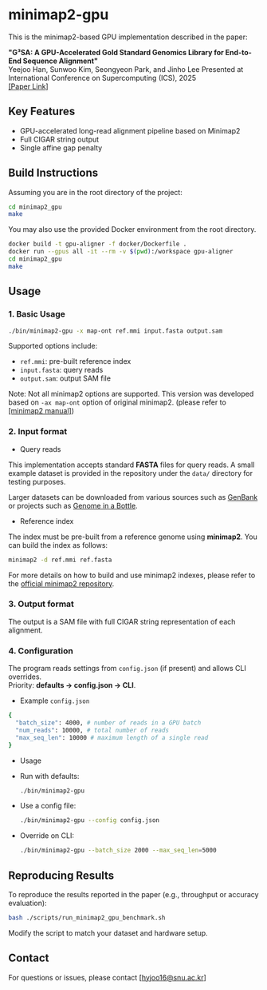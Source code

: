 # minimap2-gpu

This is the minimap2-based GPU implementation described in the paper:

**"G³SA: A GPU-Accelerated Gold Standard Genomics Library for End-to-End Sequence Alignment"**  
Yeejoo Han, Sunwoo Kim, Seongyeon Park, and Jinho Lee
Presented at International Conference on Supercomputing (ICS), 2025  
[[Paper Link]](https://dl.acm.org/doi/10.1145/3721145.3729516)


## Key Features

* GPU-accelerated long-read alignment pipeline based on Minimap2
* Full CIGAR string output
* Single affine gap penalty 

## Build Instructions

Assuming you are in the root directory of the project:

```bash
cd minimap2_gpu
make
````

You may also use the provided Docker environment from the root directory.

```bash
docker build -t gpu-aligner -f docker/Dockerfile .
docker run --gpus all -it --rm -v $(pwd):/workspace gpu-aligner
cd minimap2_gpu
make
```

## Usage

### 1. Basic Usage

```bash
./bin/minimap2-gpu -x map-ont ref.mmi input.fasta output.sam
```

Supported options include:

* `ref.mmi`: pre-built reference index
* `input.fasta`: query reads
* `output.sam`: output SAM file

Note: Not all minimap2 options are supported. This version was developed based on `-ax map-ont` option of original minimap2. (please refer to [[minimap2 manual]](https://github.com/lh3/minimap2))

### 2. Input format

* Query reads

This implementation accepts standard **FASTA** files for query reads.
A small example dataset is provided in the repository under the `data/` directory for testing purposes.

Larger datasets can be downloaded from various sources such as [GenBank](https://www.ncbi.nlm.nih.gov/genbank/) or projects such as [Genome in a Bottle](https://www.nist.gov/programs-projects/genome-bottle). 

* Reference index
  
The index must be pre-built from a reference genome using **minimap2**. You can build the index as follows:

```bash
minimap2 -d ref.mmi ref.fasta
```

For more details on how to build and use minimap2 indexes, please refer to the [official minimap2 repository](https://github.com/lh3/minimap2).


### 3. Output format
The output is a SAM file with full CIGAR string representation of each alignment.

### 4. Configuration
The program reads settings from `config.json` (if present) and allows CLI overrides.  
Priority: **defaults → config.json → CLI**.

* Example `config.json`
```bash
{
  "batch_size": 4000, # number of reads in a GPU batch
  "num_reads": 10000, # total number of reads
  "max_seq_len": 10000 # maximum length of a single read
}
```

* Usage
- Run with defaults:  
  ```bash
  ./bin/minimap2-gpu
  ```
- Use a config file:  
  ```bash
  ./bin/minimap2-gpu --config config.json
  ```
- Override on CLI:  
  ```bash
  ./bin/minimap2-gpu --batch_size 2000 --max_seq_len=5000
  ```

## Reproducing Results

To reproduce the results reported in the paper (e.g., throughput or accuracy evaluation):

```bash
bash ./scripts/run_minimap2_gpu_benchmark.sh
```

Modify the script to match your dataset and hardware setup.

## Contact

For questions or issues, please contact \[[hyjoo16@snu.ac.kr](mailto:hyjoo16@snu.ac.kr)]


